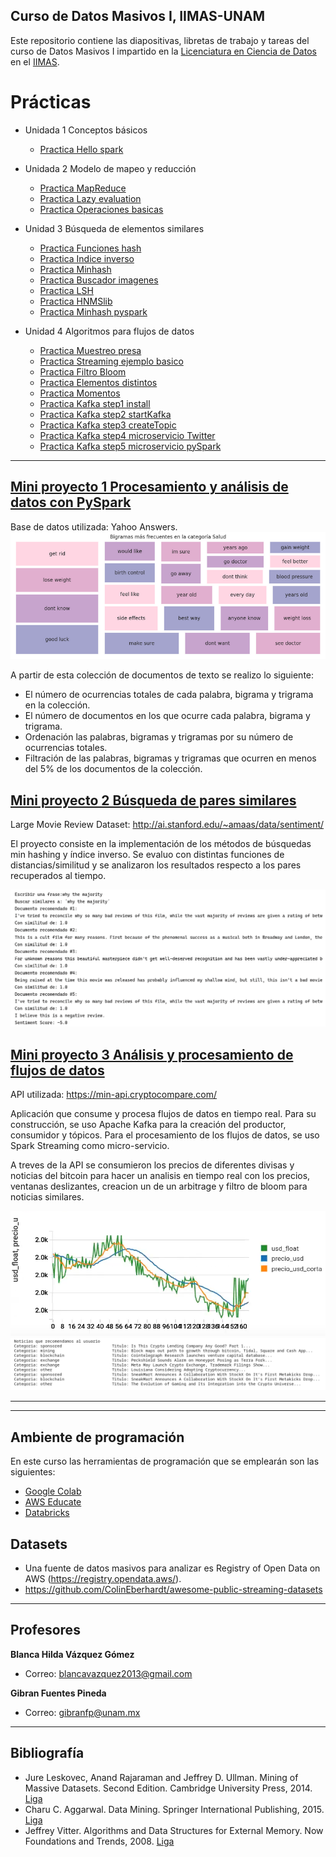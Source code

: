 ## Curso de Datos Masivos I, IIMAS-UNAM
Este repositorio contiene las diapositivas, libretas de trabajo y tareas del curso de Datos Masivos I impartido en la [Licenciatura en Ciencia de Datos](https://cienciadatos.iimas.unam.mx/) en el [IIMAS](https://www.iimas.unam.mx/).

# Prácticas
- Unidada 1 Conceptos básicos
  - [Practica Hello spark](https://nbviewer.org/github/gandres-dev/CursoDatosMasivosI/blob/main/notebooks/1a_hello_pyspark.ipynb)
- Unidada 2 Modelo de mapeo y reducción
  - [Practica MapReduce](https://nbviewer.org/github/gandres-dev/CursoDatosMasivosI/blob/main/notebooks/2a_map_reduce.ipynb)
  - [Practica Lazy evaluation](https://nbviewer.org/github/gandres-dev/CursoDatosMasivosI/blob/main/notebooks/2b_lazy_evaluation.ipynb)
  - [Practica Operaciones basicas](https://nbviewer.org/github/gandres-dev/CursoDatosMasivosI/blob/main/notebooks/2c_operaciones_basicas.ipynb)
- Unidad 3 Búsqueda de elementos similares
  - [Practica Funciones hash](https://nbviewer.org/github/gandres-dev/CursoDatosMasivosI/blob/main/notebooks/3a_funciones_hash.ipynb)
  - [Practica Indice inverso](https://nbviewer.org/github/gandres-dev/CursoDatosMasivosI/blob/main/notebooks/3b_indice_inverso.ipynb)
  - [Practica Minhash](https://nbviewer.org/github/gandres-dev/CursoDatosMasivosI/blob/main/notebooks/3c_minhash.ipynb)
  - [Practica Buscador imagenes](https://nbviewer.org/github/gandres-dev/CursoDatosMasivosI/blob/main/notebooks/3d_buscador_imagenes.ipynb)
  - [Practica LSH](https://nbviewer.org/github/gandres-dev/CursoDatosMasivosI/blob/main/notebooks/3e_lsh.ipynb)
  - [Practica HNMSlib](https://nbviewer.org/github/gandres-dev/CursoDatosMasivosI/blob/main/notebooks/3f_hnmslib.ipynb)
  - [Practica Minhash pyspark](https://nbviewer.org/github/gandres-dev/CursoDatosMasivosI/blob/main/notebooks/3g_minhash_pyspark.ipynb)

- Unidad 4  Algoritmos para flujos de datos
  - [Practica Muestreo presa](https://nbviewer.org/github/gandres-dev/CursoDatosMasivosI/blob/main/notebooks/4a_muestreo_presa.ipynb)
  - [Practica Streaming ejemplo basico](https://nbviewer.org/github/gandres-dev/CursoDatosMasivosI/blob/main/notebooks/4a_streaming_ejemplo_basico.ipynb)
  - [Practica Filtro Bloom](https://nbviewer.org/github/gandres-dev/CursoDatosMasivosI/blob/main/notebooks/4b_Filtro_Bloom.ipynb)
  - [Practica Elementos distintos](https://nbviewer.org/github/gandres-dev/CursoDatosMasivosI/blob/main/notebooks/4c_elementos_distintos.ipynb)
  - [Practica Momentos](https://nbviewer.org/github/gandres-dev/CursoDatosMasivosI/blob/main/notebooks/4d_momentos.ipynb)
  - [Practica Kafka step1 install](https://nbviewer.org/github/gandres-dev/CursoDatosMasivosI/blob/main/notebooks/4e_kafka_step1_install.ipynb)
  - [Practica Kafka step2 startKafka](https://nbviewer.org/github/gandres-dev/CursoDatosMasivosI/blob/main/notebooks/4e_kafka_step2_startKafka.ipynb)
  - [Practica Kafka step3 createTopic](https://nbviewer.org/github/gandres-dev/CursoDatosMasivosI/blob/main/notebooks/4e_kafka_step3_createTopic.ipynb)
  - [Practica Kafka step4 microservicio Twitter](https://nbviewer.org/github/gandres-dev/CursoDatosMasivosI/blob/main/notebooks/4e_kafka_step4_microservicio_Twitter.ipynb)
  - [Practica Kafka step5 microservicio pySpark](https://nbviewer.org/github/gandres-dev/CursoDatosMasivosI/blob/main/notebooks/4e_kafka_step5_microservicio_pySpark.ipynb)


--- 
## [Mini proyecto 1 Procesamiento y análisis de datos con PySpark](https://nbviewer.org/github/gandres-dev/CursoDatosMasivosI/blob/main/proyectos/01-miniproyecto/MD1-MiniProyectoI_Final.ipynb)

Base de datos utilizada: Yahoo Answers.
![treemap](img/treemap.png)

A partir de esta colección de documentos de texto se realizo lo siguiente:
- El número de ocurrencias totales de cada palabra, bigrama y trigrama en la colección.
- El número de documentos en los que ocurre cada palabra, bigrama y trigrama.
- Ordenación las palabras, bigramas y trigramas por su número de ocurrencias totales.
- Filtración de las palabras, bigramas y trigramas que ocurren en menos del 5% de los documentos de la colección.


## [Mini proyecto 2 Búsqueda de pares similares](https://nbviewer.org/github/gandres-dev/CursoDatosMasivosI/blob/main/proyectos/02-miniproyecto/DM-MiniProyectoII.ipynb)

Large Movie Review Dataset: http://ai.stanford.edu/~amaas/data/sentiment/

El proyecto consiste en la implementación de los métodos de búsquedas min hashing y índice inverso. Se evaluo con distintas funciones de distancias/similitud y se analizaron los resultados respecto a los pares recuperados al tiempo.

![search-similitud](img/search-similitud.png)


## [Mini proyecto 3 Análisis y procesamiento de flujos de datos](https://nbviewer.org/github/gandres-dev/CursoDatosMasivosI/blob/main/proyectos/03-miniproyecto/05-consumers/)

API utilizada: https://min-api.cryptocompare.com/

Aplicación que consume y procesa flujos de datos en tiempo real. Para su construcción, se uso Apache Kafka para la creación del productor, consumidor y tópicos. Para el procesamiento de los flujos de datos, se uso Spark Streaming como micro-servicio.

A treves de la API se consumieron los precios de diferentes divisas y noticias del bitcoin para hacer un analisis en tiempo real con los precios, ventanas deslizantes, creacion un de un arbitrage y filtro de bloom para noticias similares.

![img](img/ventana.png)
![img2](img/noticias.png)

---
<!--
## Temario
**1. Conceptos básicos**
  - Definición y características
  - Generación, procedencia y preparación de datos
  - El principio de Bonferroni
  - Privacidad y riesgo
  - Modelos de computación para datos masivos
  
**2. Modelo de mapeo y reducción**
  - Sistema de almacenamiento y procesamiento distribuido
  - Modelo de programación
  - Algoritmos con el modelo de mapeo y reducción
  - Extensiones
  - El modelo costo-comunicación
  - Teoría de la complejidad para el modelo de mapeo y reducción
  
**3. Búsqueda de elementos similares**
  - Medidas de similitud y distancia Resúmenes de conjuntos con preservación de similitud
  - Funciones hash sensibles a la localidad
  - Métodos para altos grados de similitud
  - Aplicaciones
  
**4. Algoritmos para flujos de datos**
  - Modelos de flujo de datos
  - Muestreo
  - Filtrado
  - Conteo
  - Estimación de momentos
  - Búsqueda de los elementos más comunes

**5. Algoritmos de memoria externa**
  - Modelo de memoria externa
  - Modelo de caché inconsciente
  - Cotas fundamentales de operaciones de entrada y salida
  - Escaneo
  - Ordenamiento
  - Búsqueda
  - Estructuras de datos estáticos y dinámicos
 -->


<!--
## Horario
- Martes 10:00am a 11:30am
- Miércoles 13:00pm a 15:00pm
- Jueves 10:00am a 11:30am

## Criterios de evaluación
- Proyectos (50%)
- Tareas (30%)
- Exámenes (10%)
- Participación (10%)
-->
---
## Ambiente de programación
En este curso las herramientas de programación que se emplearán son las siguientes:
- [Google Colab](https://colab.research.google.com/)
- [AWS Educate](https://aws.amazon.com/es/education/awseducate/)
- [Databricks](https://databricks.com/)

## Datasets
- Una fuente de datos masivos para analizar es Registry of Open Data on AWS (https://registry.opendata.aws/).
- https://github.com/ColinEberhardt/awesome-public-streaming-datasets

---
## Profesores
**Blanca Hilda Vázquez Gómez**
  - Correo: blancavazquez2013@gmail.com
  
**Gibran Fuentes Pineda**
  - Correo: gibranfp@unam.mx

---

 ## Bibliografía
 - Jure Leskovec, Anand Rajaraman and Jeffrey D. Ullman. Mining of Massive Datasets. Second Edition. Cambridge University Press, 2014. [Liga](http://infolab.stanford.edu/~ullman/mmds/book.pdf)
 - Charu C. Aggarwal. Data Mining. Springer International Publishing, 2015. [Liga](https://doc.lagout.org/Others/Data%20Mining/Data%20Mining_%20The%20Textbook%20%5BAggarwal%202015-04-14%5D.pdf)
 - Jeffrey Vitter. Algorithms and Data Structures for External Memory. Now Foundations and Trends, 2008. [Liga](https://www.nowpublishers.com/article/Details/TCS-014)



